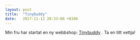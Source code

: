 ```yaml
---
layout: post
title:  "Tinybuddy"
date:   2017-11-12 20:33:00 +0100
---
```

Min fru har startat en ny webbshop: [Tinybuddy](https://www.tinybuddy.se/) . Ta en titt vettja!

